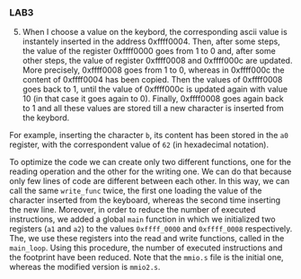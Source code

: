 ### LAB3 

5) When I choose a value on the keybord, the corresponding ascii value is instantely inserted in the address 0xffff0004.
Then, after some steps, the value of the register 0xffff0000 goes from 1 to 0 and, after some other steps, the value of register 0xffff0008 and 0xffff000c are updated. More precisely, 0xffff0008 goes from 1 to 0, whereas in 0xffff000c the content of 0xffff0004 has been copied.
Then the values of 0xffff0008 goes back to 1, until the value of 0xffff000c is updated again with value 10 (in that case it goes again to 0). Finally, 0xffff0008 goes again back to 1 and all these values are stored till a new character is inserted from the keybord.

For example, inserting the character `b`, its content has been stored in the `a0` register, with the correspondent value of `62` (in hexadecimal notation). 

To optimize the code we can create only two different functions, one for the reading operation and the other for the writing one. We can do that because only few lines of code are different between each other. In this way, we can call the same `write_func` twice, the first one loading the value of the character inserted from the keyboard, whereas the second time inserting the new line. 
Moreover, in order to reduce the number of executed instructions, we added a global `main` function in which we initialized two registers (`a1` and `a2`) to the values `0xffff_0000` and `0xffff_0008` respectively. The, we use these registers into the read and write functions, called in the `main_loop`. 
Using this procedure, the number of executed instructions and the footprint have been reduced.
Note that the `mmio.s` file is the initial one, whereas the modified version is `mmio2.s`.


